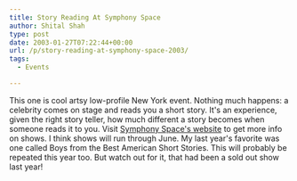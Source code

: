 ```yaml
---
title: Story Reading At Symphony Space
author: Shital Shah
type: post
date: 2003-01-27T07:22:44+00:00
url: /p/story-reading-at-symphony-space-2003/
tags:
  - Events

---
```

This one is cool artsy low-profile New York event. Nothing much happens: a celebrity comes on stage and reads you a short story. It's an experience, given the right story teller, how much different a story becomes when someone reads it to you. Visit [Symphony Space's website][1] to get more info on shows. I think shows will run through June. My last year's favorite was one called Boys from the Best American Short Stories. This will probably be repeated this year too. But watch out for it, that had been a sold out show last year!

 [1]: http://www.symphonyspace.org/genres/seriesPage?seriesId=29&genreId=4